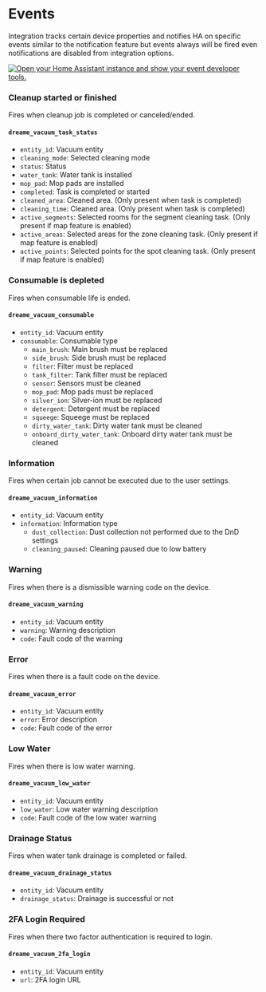 # Events
Integration tracks certain device properties and notifies HA on specific events similar to the notification feature but events always will be fired even notifications are disabled from integration options.

<a href="https://my.home-assistant.io/redirect/developer_events/" target="_blank"><img src="https://my.home-assistant.io/badges/developer_events.svg" alt="Open your Home Assistant instance and show your event developer tools." /></a>


### Cleanup started or finished
Fires when cleanup job is completed or canceled/ended.

#### `dreame_vacuum_task_status`
- `entity_id`: Vacuum entity
- `cleaning_mode`: Selected cleaning mode
- `status`: Status
- `water_tank`: Water tank is installed
- `mop_pad`: Mop pads are installed
- `completed`: Task is completed or started
- `cleaned_area`: Cleaned area. (Only present when task is completed)
- `cleaning_time`: Cleaned area. (Only present when task is completed)
- `active_segments`: Selected rooms for the segment cleaning task. (Only present if map feature is enabled)
- `active_areas`: Selected areas for the zone cleaning task. (Only present if map feature is enabled)
- `active_points`: Selected points for the spot cleaning task. (Only present if map feature is enabled)

### Consumable is depleted
Fires when consumable life is ended.

#### `dreame_vacuum_consumable`
- `entity_id`: Vacuum entity
- `consumable`: Consumable type
  - `main_brush`: Main brush must be replaced
  - `side_brush`: Side brush must be replaced
  - `filter`: Filter must be replaced
  - `tank_filter`: Tank filter must be replaced
  - `sensor`: Sensors must be cleaned
  - `mop_pad`: Mop pads must be replaced
  - `silver_ion`: Silver-ion must be replaced
  - `detergent`: Detergent must be replaced
  - `squeege`: Squeege must be replaced
  - `dirty_water_tank`: Dirty water tank must be cleaned
  - `onboard_dirty_water_tank`: Onboard dirty water tank must be cleaned

### Information
Fires when certain job cannot be executed due to the user settings.

#### `dreame_vacuum_information`
- `entity_id`: Vacuum entity
- `information`: Information type
  - `dust_collection`: Dust collection not performed due to the DnD settings
  - `cleaning_paused`: Cleaning paused due to low battery

### Warning
Fires when there is a dismissible warning code on the device.

#### `dreame_vacuum_warning`
- `entity_id`: Vacuum entity
- `warning`: Warning description
- `code`: Fault code of the warning

### Error
Fires when there is a fault code on the device.

#### `dreame_vacuum_error`
- `entity_id`: Vacuum entity
- `error`: Error description
- `code`: Fault code of the error

### Low Water
Fires when there is low water warning.

#### `dreame_vacuum_low_water`
- `entity_id`: Vacuum entity
- `low_water`: Low water warning description
- `code`: Fault code of the low water warning

### Drainage Status
Fires when water tank drainage is completed or failed.

#### `dreame_vacuum_drainage_status`
- `entity_id`: Vacuum entity
- `drainage_status`: Drainage is successful or not

### 2FA Login Required
Fires when there two factor authentication is required to login.

#### `dreame_vacuum_2fa_login`
- `entity_id`: Vacuum entity
- `url`: 2FA login URL